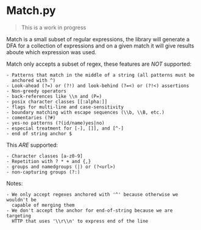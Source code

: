 # Match.py

> This is a work in progress

Match is a small subset of regular expressions, the library will generate a
DFA for a collection of expressions and on a given match it will give results
aboute which expression was used.

Match only accepts a subset of regex, these features are *NOT* supported:

    - Patterns that match in the middle of a string (all patterns must be
      anchored with ^)
    - Look-ahead (?=) or (?!) and look-behind (?=<) or (?!<) assertions
    - Non-greedy operators
    - back-references like \\n and (P=)
    - posix character classes [[:alpha:]]
    - flags for multi-line and case-sensitivity
    - boundary matching with escape sequences (\\b, \\B, etc.)
    - comentaries (?#)
    - yes-no patterns (?(id/name)yes|no)
    - especial treatment for [-], []], and [^-]
    - end of string anchor $

This *ARE* supported:

    - Character classes [a-z0-9]
    - Repetition with ? * + and {,}
    - groups and namedgroups (|) or (?<url>)
    - non-capturing groups (?:)

Notes:

    - We only accept regexes anchored with '^' because otherwise we wouldn't be
      capable of merging them
    - We don't accept the anchor for end-of-string because we are targeting
      HTTP that uses '\\r\\n' to express end of the line
